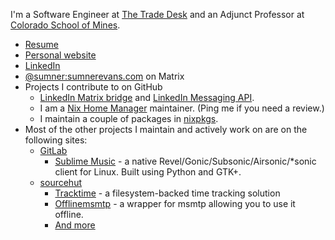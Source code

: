 I'm a Software Engineer at [The Trade Desk](https://thetradedesk.com) and an Adjunct Professor at [Colorado School of Mines](https://mines.edu).

* [Resume](https://sumnerevans.com/portfolio/resume.pdf)
* [Personal website](https://sumnerevans.com)
* [LinkedIn](https://www.linkedin.com/in/sumnerevans)
* [@sumner:sumnerevans.com](https://matrix.to/#/@sumner:sumnerevans.com) on Matrix
* Projects I contribute to on GitHub
  * [LinkedIn Matrix bridge](https://github.com/sumnerevans/linkedin-matrix) and [LinkedIn Messaging API](https://github.com/sumnerevans/linkedin-messaging-api).
  * I am a [Nix Home Manager](https://github.com/nix-community/home-manager) maintainer. (Ping me if you need a review.)
  * I maintain a couple of packages in [nixpkgs](https://github.com/NixOS/nixpkgs).
* Most of the other projects I maintain and actively work on are on the following sites:
  * [GitLab](https://gitlab.com/sumner)
    * [Sublime Music](https://gitlab.com/sublime-music/sublime-music) - a native Revel/Gonic/Subsonic/Airsonic/*sonic client for Linux. Built using Python and GTK+.
  * [sourcehut](https://sr.ht/~sumner)
    * [Tracktime](https://sr.ht/~sumner/tracktime) - a filesystem-backed time tracking solution
    * [Offlinemsmtp](https://sr.ht/~sumner/offlinemsmtp) - a wrapper for msmtp allowing you to use it offline.
    * [And more](https://sr.ht/~sumner)
